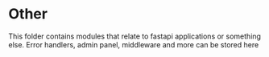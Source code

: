 # Other
This folder contains modules that relate to fastapi applications or something else. Error handlers, admin panel, middleware and more can be stored here